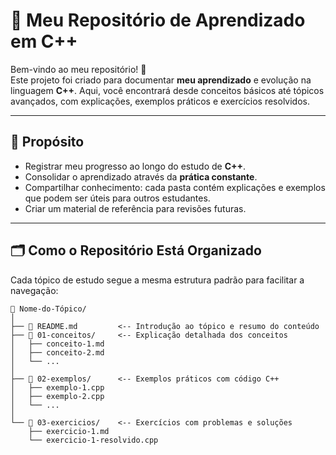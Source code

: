 # 📘 Meu Repositório de Aprendizado em C++

Bem-vindo ao meu repositório! 🎯  
Este projeto foi criado para documentar **meu aprendizado** e evolução na linguagem **C++**. Aqui, você encontrará desde conceitos básicos até tópicos avançados, com explicações, exemplos práticos e exercícios resolvidos.

---

## 🚀 **Propósito**

- Registrar meu progresso ao longo do estudo de **C++**.
- Consolidar o aprendizado através da **prática constante**.
- Compartilhar conhecimento: cada pasta contém explicações e exemplos que podem ser úteis para outros estudantes.
- Criar um material de referência para revisões futuras.

---

## 🗂️ **Como o Repositório Está Organizado**

Cada tópico de estudo segue a mesma estrutura padrão para facilitar a navegação:

```plaintext
📂 Nome-do-Tópico/
│
├── 📄 README.md         <-- Introdução ao tópico e resumo do conteúdo
├── 📂 01-conceitos/     <-- Explicação detalhada dos conceitos
│   ├── conceito-1.md
│   ├── conceito-2.md
│   └── ...
│
├── 📂 02-exemplos/      <-- Exemplos práticos com código C++
│   ├── exemplo-1.cpp
│   ├── exemplo-2.cpp
│   └── ...
│
└── 📂 03-exercicios/    <-- Exercícios com problemas e soluções
    ├── exercicio-1.md
    └── exercicio-1-resolvido.cpp
